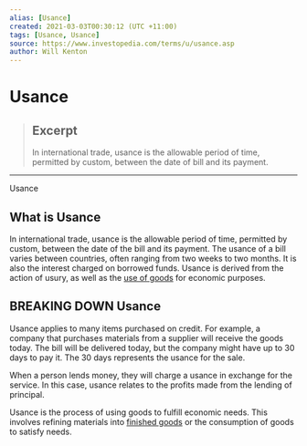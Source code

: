 ```yaml
---
alias: [Usance]
created: 2021-03-03T00:30:12 (UTC +11:00)
tags: [Usance, Usance]
source: https://www.investopedia.com/terms/u/usance.asp
author: Will Kenton
---
```


# Usance

> ## Excerpt
> In international trade, usance is the allowable period of time, permitted by custom, between the date of bill and its payment.

---

Usance
## What is Usance

In international trade, usance is the allowable period of time, permitted by custom, between the date of the bill and its payment. The usance of a bill varies between countries, often ranging from two weeks to two months. It is also the interest charged on borrowed funds. Usance is derived from the action of usury, as well as the [use of goods](https://www.investopedia.com/terms/r/rawmaterials.asp) for economic purposes.

## BREAKING DOWN Usance

Usance applies to many items purchased on credit. For example, a company that purchases materials from a supplier will receive the goods today. The bill will be delivered today, but the company might have up to 30 days to pay it. The 30 days represents the usance for the sale.

When a person lends money, they will charge a usance in exchange for the service. In this case, usance relates to the profits made from the lending of principal.

Usance is the process of using goods to fulfill economic needs. This involves refining materials into [finished goods](https://www.investopedia.com/terms/c/consumer-goods-sector.asp) or the consumption of goods to satisfy needs.
